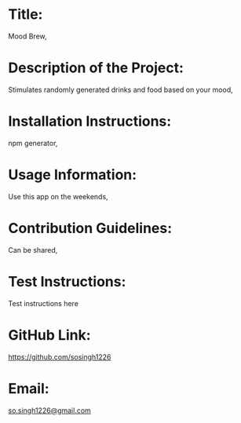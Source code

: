 # Title: 
  Mood Brew,

  # Description of the Project:
  Stimulates randomly generated drinks and food based on your mood,

  # Installation Instructions:
  npm generator,

  # Usage Information:
  Use this app on the weekends,

  # Contribution Guidelines:
  Can be shared,

  # Test Instructions:
  Test instructions here

  # GitHub Link:
  https://github.com/sosingh1226

  # Email:
  so.singh1226@gmail.com